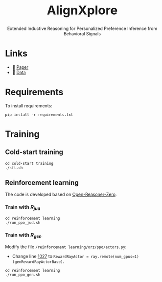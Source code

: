 <div align="center">
  <h1 style="font-size: 40px;">AlignXplore</h1>
  <p>Extended Inductive Reasoning for Personalized Preference Inference from Behavioral Signals</p>
</div>

# Links

- 📜 [Paper](https://arxiv.org/abs/2505.18071v1)
- 🤗 [Data](https://huggingface.co/datasets/JinaLeejnl/AlignXplore)

# Requirements

To install requirements:

```setup
pip install -r requirements.txt
```

# Training

## Cold-start training

```train
cd cold-start training
./sft.sh
```

## Reinforcement learning

The code is developed based on [Open-Reasoner-Zero](https://github.com/Open-Reasoner-Zero/Open-Reasoner-Zero).

### Train with $R_{jud}$

```train
cd reinforcement learning
./run_ppo_jud.sh
```

### Train with $R_{gen}$

Modify the file `/reinforcement learning/orz/ppo/actors.py`:
- Change line [1027](https://github.com/JinaLeejnl/AlignXplore/blob/5c5c47fa804a1a55274e5dcdeeabc40f685a18f3/reinforcement%20learning/orz/ppo/actors.py#L1027) to `RewardRayActor = ray.remote(num_gpus=1)(genRewardRayActorBase)`.

```train
cd reinforcement learning
./run_ppo_gen.sh
```
